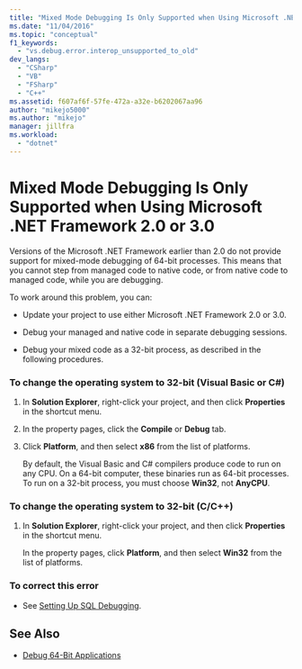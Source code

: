 ```yaml
---
title: "Mixed Mode Debugging Is Only Supported when Using Microsoft .NET Framework 2.0 or 3.0 | Microsoft Docs"
ms.date: "11/04/2016"
ms.topic: "conceptual"
f1_keywords:
  - "vs.debug.error.interop_unsupported_to_old"
dev_langs:
  - "CSharp"
  - "VB"
  - "FSharp"
  - "C++"
ms.assetid: f607af6f-57fe-472a-a32e-b6202067aa96
author: "mikejo5000"
ms.author: "mikejo"
manager: jillfra
ms.workload:
  - "dotnet"
---
```

# Mixed Mode Debugging Is Only Supported when Using Microsoft .NET Framework 2.0 or 3.0
Versions of the Microsoft .NET Framework earlier than 2.0 do not provide support for mixed-mode debugging of 64-bit processes. This means that you cannot step from managed code to native code, or from native code to managed code, while you are debugging.

 To work around this problem, you can:

-   Update your project to use either Microsoft .NET Framework 2.0 or 3.0.

-   Debug your managed and native code in separate debugging sessions.

-   Debug your mixed code as a 32-bit process, as described in the following procedures.

### To change the operating system to 32-bit (Visual Basic or C#)

1.  In **Solution Explorer**, right-click your project, and then click **Properties** in the shortcut menu.

2.  In the property pages, click the **Compile** or **Debug** tab.

3.  Click **Platform**, and then select **x86** from the list of platforms.

     By default, the Visual Basic and C# compilers produce code to run on any CPU. On a 64-bit computer, these binaries run as 64-bit processes. To run on a 32-bit process, you must choose **Win32**, not **AnyCPU**.

### To change the operating system to 32-bit (C/C++)

1.  In **Solution Explorer**, right-click your project, and then click **Properties** in the shortcut menu.

     In the property pages, click **Platform**, and then select **Win32** from the list of platforms.

### To correct this error

-   See [Setting Up SQL Debugging](/previous-versions/visualstudio/visual-studio-2010/s4sszxst(v=vs.100)).

## See Also
- [Debug 64-Bit Applications](../debugger/debug-64-bit-applications.md)
